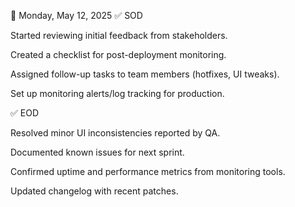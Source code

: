 
📅 Monday, May 12, 2025
✅ SOD

Started reviewing initial feedback from stakeholders.

Created a checklist for post-deployment monitoring.

Assigned follow-up tasks to team members (hotfixes, UI tweaks).

Set up monitoring alerts/log tracking for production.

✅ EOD

Resolved minor UI inconsistencies reported by QA.

Documented known issues for next sprint.

Confirmed uptime and performance metrics from monitoring tools.

Updated changelog with recent patches.
